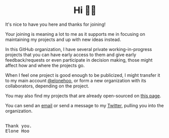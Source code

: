 <h1 align='center'>Hi 👋🏼</h1>

It's nice to have you here and thanks for joining!

Your joining is meaning a lot to me as it supports me in focusing on maintaining my projects and up with new ideas instead.

In this GitHub organization, I have several private working-in-progress projects that you can have early access to them and give early feedback/requests or even participate in decision making, those might affect how and where the projects go.

When I feel one project is good enough to be publicized, I might transfer it to my main account [@elonehoo](https://github.com/elonehoo), or form a new organization with its collaborators, depending on the project.

You may also find my projects that are already open-sourced on [this page](https://elonehoo.me/projects.html).

You can send an [email](mailto:hi@elonehoo.me) or send a message to my [Twitter](https://twitter.com/elonehoo), pulling you into the organization.

<br>
<samp>Thank you.</samp><br>
<samp>Elone Hoo</samp>

